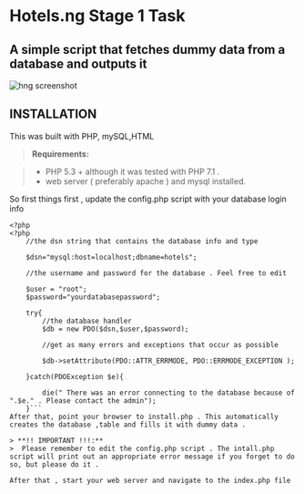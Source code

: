 
Hotels.ng Stage 1 Task
===================
A simple script that fetches dummy data from a database and outputs it
----------

![hng screenshot](https://res.cloudinary.com/dsreqkgmh/image/upload/v1503061689/Screenshot_from_2017-08-18_14_02_19_fbkhbf.png "hng screenshot")

INSTALLATION
-------------
This was built with PHP, mySQL,HTML


> **Requirements:**

> - PHP 5.3 + although it was tested with PHP 7.1 .
> - web server ( preferably apache ) and mysql installed.


So first things first , update the config.php script with your database login info <i class="icon-file"></i>
```
<?php
<?php
 	//the dsn string that contains the database info and type
 	
 	$dsn="mysql:host=localhost;dbname=hotels";

 	//the username and password for the database . Feel free to edit
 	
 	$user = "root";
 	$password="yourdatabasepassword";

 	try{
		//the database handler
		$db = new PDO($dsn,$user,$password);

		//get as many errors and exceptions that occur as possible
		
		$db->setAttribute(PDO::ATTR_ERRMODE, PDO::ERRMODE_EXCEPTION );

 	}catch(PDOException $e){

 		die(" There was an error connecting to the database because of ".$e." . Please contact the admin");
 	}```
After that, point your browser to install.php . This automatically creates the database ,table and fills it with dummy data .

> **!! IMPORTANT !!!:**
>  Please remember to edit the config.php script . The intall.php script will print out an appropriate error message if you forget to do so, but please do it .

After that , start your web server and navigate to the index.php file 
